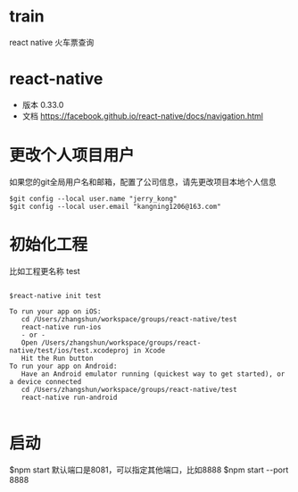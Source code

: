 # train
react native 火车票查询

# react-native

* 版本 0.33.0
* 文档 https://facebook.github.io/react-native/docs/navigation.html

# 更改个人项目用户

如果您的git全局用户名和邮箱，配置了公司信息，请先更改项目本地个人信息

```
$git config --local user.name "jerry_kong"
$git config --local user.email "kangning1206@163.com"
```


# 初始化工程

比如工程更名称 test

```

$react-native init test

To run your app on iOS:
   cd /Users/zhangshun/workspace/groups/react-native/test
   react-native run-ios
   - or -
   Open /Users/zhangshun/workspace/groups/react-native/test/ios/test.xcodeproj in Xcode
   Hit the Run button
To run your app on Android:
   Have an Android emulator running (quickest way to get started), or a device connected
   cd /Users/zhangshun/workspace/groups/react-native/test
   react-native run-android


```



# 启动

$npm start
默认端口是8081，可以指定其他端口，比如8888
$npm start --port 8888